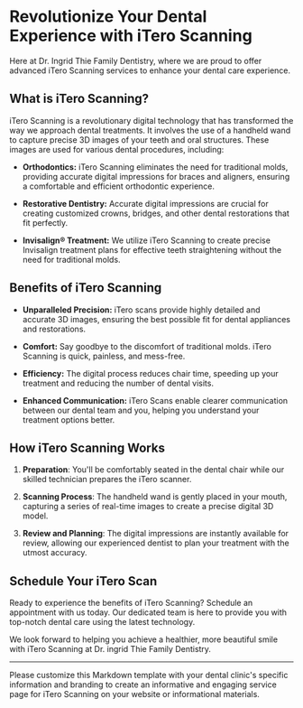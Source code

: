 # Revolutionize Your Dental Experience with iTero Scanning

Here at Dr. Ingrid Thie Family Dentistry, where we are proud to offer advanced iTero Scanning services to enhance your dental care experience.

## What is iTero Scanning?

iTero Scanning is a revolutionary digital technology that has transformed the way we approach dental treatments. It involves the use of a handheld wand to capture precise 3D images of your teeth and oral structures. These images are used for various dental procedures, including:

- **Orthodontics:** iTero Scanning eliminates the need for traditional molds, providing accurate digital impressions for braces and aligners, ensuring a comfortable and efficient orthodontic experience.

- **Restorative Dentistry:** Accurate digital impressions are crucial for creating customized crowns, bridges, and other dental restorations that fit perfectly.

- **Invisalign® Treatment:** We utilize iTero Scanning to create precise Invisalign treatment plans for effective teeth straightening without the need for traditional molds.

## Benefits of iTero Scanning

- **Unparalleled Precision:** iTero scans provide highly detailed and accurate 3D images, ensuring the best possible fit for dental appliances and restorations.

- **Comfort:** Say goodbye to the discomfort of traditional molds. iTero Scanning is quick, painless, and mess-free.

- **Efficiency:** The digital process reduces chair time, speeding up your treatment and reducing the number of dental visits.

- **Enhanced Communication:** iTero Scans enable clearer communication between our dental team and you, helping you understand your treatment options better.

## How iTero Scanning Works

1. **Preparation**: You'll be comfortably seated in the dental chair while our skilled technician prepares the iTero scanner.

2. **Scanning Process**: The handheld wand is gently placed in your mouth, capturing a series of real-time images to create a precise digital 3D model.

3. **Review and Planning**: The digital impressions are instantly available for review, allowing our experienced dentist to plan your treatment with the utmost accuracy.

## Schedule Your iTero Scan

Ready to experience the benefits of iTero Scanning? Schedule an appointment with us today. Our dedicated team is here to provide you with top-notch dental care using the latest technology.


We look forward to helping you achieve a healthier, more beautiful smile with iTero Scanning at Dr. ingrid Thie Family Dentistry.

---

Please customize this Markdown template with your dental clinic's specific information and branding to create an informative and engaging service page for iTero Scanning on your website or informational materials.